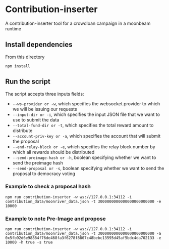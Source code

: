 # Contribution-inserter

A contribution-inserter tool for a crowdloan campaign in a moonbeam runtime

## Install dependencies
From this directory

`npm install`

## Run the script
The script accepts three inputs fields:
- `--ws-provider or -w`, which specifies the websocket provider to which we will be issuing our requests
- `--input-dir or -i`, which specifies the input JSON file that we want to use to submit the data
- `--total-fund-dir or -t`, which specifies the total reward amount to distribute
- `--account-priv-key or -a`, which specifies the account that will submit the proposal
- `--end-relay-block or -e`, which specifies the relay block number by which all rewards should be distributed
- `--send-preimage-hash or -h`, boolean specifying whether we want to send the preimage hash
- `--send-proposal or -s`, boolean specifying whether we want to send the proposal to democracy voting

### Example to check a proposal hash
`npm run contribution-inserter -w ws://127.0.0.1:34112 -i contribution_data/moonriver_data.json -t 3000000000000000000000000 -e 10000`

### Example to note Pre-Image and propose
`npm run contribution-inserter -w ws://127.0.0.1:34112 -i contribution_data/moonriver_data.json -t 3000000000000000000000000 -a 0x5fb92d6e98884f76de468fa3f6278f8807c48bebc13595d45af5bdc4da702133 -e 10000 -h true -s true`
